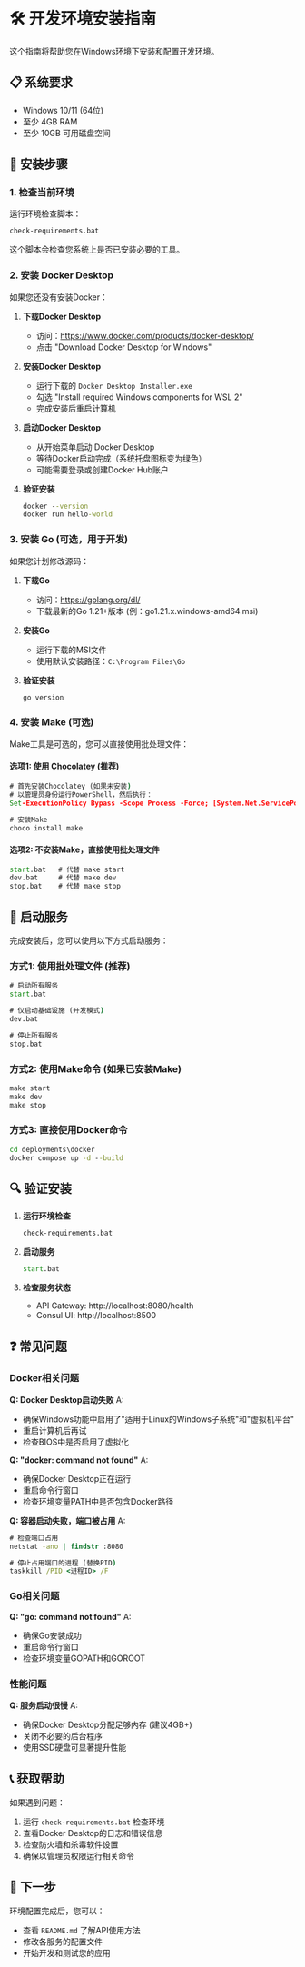 # 🛠️ 开发环境安装指南

这个指南将帮助您在Windows环境下安装和配置开发环境。

## 📋 系统要求

- Windows 10/11 (64位)
- 至少 4GB RAM
- 至少 10GB 可用磁盘空间

## 🔧 安装步骤

### 1. 检查当前环境

运行环境检查脚本：
```cmd
check-requirements.bat
```

这个脚本会检查您系统上是否已安装必要的工具。

### 2. 安装 Docker Desktop

如果您还没有安装Docker：

1. **下载Docker Desktop**
   - 访问：https://www.docker.com/products/docker-desktop/
   - 点击 "Download Docker Desktop for Windows"

2. **安装Docker Desktop**
   - 运行下载的 `Docker Desktop Installer.exe`
   - 勾选 "Install required Windows components for WSL 2"
   - 完成安装后重启计算机

3. **启动Docker Desktop**
   - 从开始菜单启动 Docker Desktop
   - 等待Docker启动完成（系统托盘图标变为绿色）
   - 可能需要登录或创建Docker Hub账户

4. **验证安装**
   ```cmd
   docker --version
   docker run hello-world
   ```

### 3. 安装 Go (可选，用于开发)

如果您计划修改源码：

1. **下载Go**
   - 访问：https://golang.org/dl/
   - 下载最新的Go 1.21+版本 (例：go1.21.x.windows-amd64.msi)

2. **安装Go**
   - 运行下载的MSI文件
   - 使用默认安装路径：`C:\Program Files\Go`

3. **验证安装**
   ```cmd
   go version
   ```

### 4. 安装 Make (可选)

Make工具是可选的，您可以直接使用批处理文件：

#### 选项1: 使用 Chocolatey (推荐)
```cmd
# 首先安装Chocolatey (如果未安装)
# 以管理员身份运行PowerShell，然后执行：
Set-ExecutionPolicy Bypass -Scope Process -Force; [System.Net.ServicePointManager]::SecurityProtocol = [System.Net.ServicePointManager]::SecurityProtocol -bor 3072; iex ((New-Object System.Net.WebClient).DownloadString('https://community.chocolatey.org/install.ps1'))

# 安装Make
choco install make
```

#### 选项2: 不安装Make，直接使用批处理文件
```cmd
start.bat   # 代替 make start
dev.bat     # 代替 make dev
stop.bat    # 代替 make stop
```

## 🚀 启动服务

完成安装后，您可以使用以下方式启动服务：

### 方式1: 使用批处理文件 (推荐)
```cmd
# 启动所有服务
start.bat

# 仅启动基础设施 (开发模式)
dev.bat

# 停止所有服务
stop.bat
```

### 方式2: 使用Make命令 (如果已安装Make)
```cmd
make start
make dev
make stop
```

### 方式3: 直接使用Docker命令
```cmd
cd deployments\docker
docker compose up -d --build
```

## 🔍 验证安装

1. **运行环境检查**
   ```cmd
   check-requirements.bat
   ```

2. **启动服务**
   ```cmd
   start.bat
   ```

3. **检查服务状态**
   - API Gateway: http://localhost:8080/health
   - Consul UI: http://localhost:8500

## ❓ 常见问题

### Docker相关问题

**Q: Docker Desktop启动失败**
A:
- 确保Windows功能中启用了"适用于Linux的Windows子系统"和"虚拟机平台"
- 重启计算机后再试
- 检查BIOS中是否启用了虚拟化

**Q: "docker: command not found"**
A:
- 确保Docker Desktop正在运行
- 重启命令行窗口
- 检查环境变量PATH中是否包含Docker路径

**Q: 容器启动失败，端口被占用**
A:
```cmd
# 检查端口占用
netstat -ano | findstr :8080

# 停止占用端口的进程 (替换PID)
taskkill /PID <进程ID> /F
```

### Go相关问题

**Q: "go: command not found"**
A:
- 确保Go安装成功
- 重启命令行窗口
- 检查环境变量GOPATH和GOROOT

### 性能问题

**Q: 服务启动很慢**
A:
- 确保Docker Desktop分配足够内存 (建议4GB+)
- 关闭不必要的后台程序
- 使用SSD硬盘可显著提升性能

## 📞 获取帮助

如果遇到问题：
1. 运行 `check-requirements.bat` 检查环境
2. 查看Docker Desktop的日志和错误信息
3. 检查防火墙和杀毒软件设置
4. 确保以管理员权限运行相关命令

## 🎯 下一步

环境配置完成后，您可以：
- 查看 `README.md` 了解API使用方法
- 修改各服务的配置文件
- 开始开发和测试您的应用